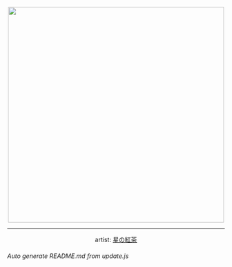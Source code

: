 
<p align="center">
  <img width="500" src="https://nekos.best/api/v2/neko/0293.png">
  <hr/>
  <center>
    artist: <a href="https://www.pixiv.net/en/artworks/86567765">星の紅茶</a>
  </center>
</p>


###### Auto generate README.md from update.js

